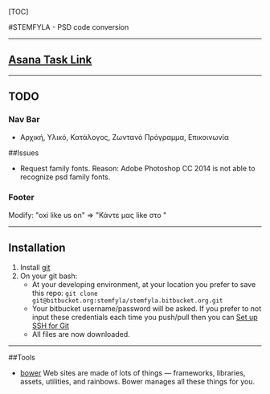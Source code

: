 [TOC] 

#STEMFYLA - PSD code conversion

***

## [Asana Task Link](https://app.asana.com/0/21425644731737/21425644731744) 

***
 
## TODO
### Nav Bar
- Αρχική, Υλικό, Κατάλογος, Ζωντανό Πρόγραμμα, Επικοινωνία

##Issues
- Request family fonts. Reason: Adobe Photoshop CC 2014 is not able to recognize psd family fonts.

### Footer 
Modify: 
"oxi like us on" => "Κάντε μας like στο " 
 
***

## Installation
1. Install [git](http://git-scm.com/downloads)
2. On your git bash:
	- At your developing environment, at your location you prefer to save this repo: `git clone git@bitbucket.org:stemfyla/stemfyla.bitbucket.org.git`
	- Your bitbucket username/password will be asked. If you prefer to not input these credentials each time you push/pull then you can [Set up SSH for Git](https://confluence.atlassian.com/display/BITBUCKET/Set+up+SSH+for+Git)
	- All files are now downloaded.
***

##Tools
- [bower](http://bower.io/) Web sites are made of lots of things — frameworks, libraries, assets, utilities, and rainbows. Bower manages all these things for you.